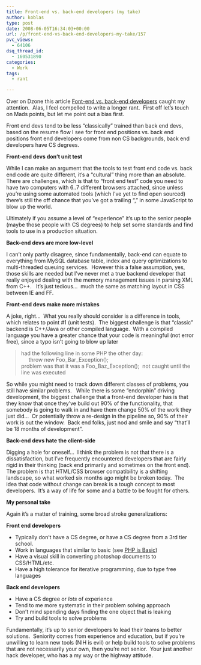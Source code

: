 ```yaml
---
title: Front-end vs. back-end developers (my take)
author: koblas
type: post
date: 2008-06-05T16:34:03+00:00
url: /p/front-end-vs-back-end-developers-my-take/157
pvc_views:
  - 64106
dsq_thread_id:
  - 160531890
categories:
  - Work
tags:
  - rant

---
```

Over on Dzone this article [Font-end vs. back-end developers][1] caught my attention.&nbsp; Alas, I feel compelled to write a longer rant.&nbsp; First off let&#8217;s touch on Mads points, but let me point out a bias first.

Front end devs tend to be less &#8220;classically&#8221; trained than back end devs, based on the resume flow I see for front end positions vs. back end positions front end developers come from non CS backgrounds, back end developers have CS degrees.

**Front-end devs don&#8217;t unit test**

While I can make an argument that the tools to test front end code vs. back end code are quite different, it&#8217;s a &#8220;cultural&#8221; thing more than an absolute.&nbsp; There are challenges, which is that to &#8220;front end test&#8221; code you need to have two computers with 6..7 different browsers attached, since unless you&#8217;re using some automated tools (which I&#8217;ve yet to find open sourced) there&#8217;s still the off chance that you&#8217;ve got a trailing &#8220;,&#8221; in some JavaScript to blow up the world.

Ultimately if you assume a level of &#8220;experience&#8221; it&#8217;s up to the senior people (maybe those people with CS degrees) to help set some standards and find tools to use in a production situation.

**Back-end devs are more low-level**

I can&#8217;t only partly disagree, since fundamentally, back-end can equate to everything from MySQL database table, index and query optimizations to multi-threaded queuing services.&nbsp; However this a false assumption, yes, those skills are needed but I&#8217;ve never met a true backend developer that really enjoyed dealing with the memory management issues in parsing XML from C++.&nbsp;&nbsp; It&#8217;s just tedious&#8230;&nbsp; much the same as matching layout in CSS between IE and FF.

**Front-end devs make more mistakes**

A joke, right&#8230;&nbsp; What you really should consider is a difference in tools, which relates to point #1 (unit tests).&nbsp; The biggest challenge is that &#8220;classic&#8221; backend is C++/Java or other compiled language.&nbsp; With a compiled language you have a greater chance that your code is meaningful (not error free), since a typo isn&#8217;t going to blow up later 

> had the following line in some PHP the other day:  
> &nbsp;&nbsp;&nbsp;&nbsp; throw new Foo\_Bar\_Exception();   
> problem was that it was a Foo\_Baz\_Exception();&nbsp; not caught until the line was executed

So while you might need to track down different classes of problems, you still have similar problems.&nbsp;&nbsp; While there is some &#8220;endorphin&#8221; driving development, the biggest challenge that a front-end developer has is that they know that once they&#8217;ve build out 90% of the functionality, that somebody is going to walk in and have them change 50% of the work they just did&#8230;&nbsp; Or potentially throw a re-design in the pipeline so, 90% of their work is out the window.&nbsp; Back end folks, just nod and smile and say &#8220;that&#8217;ll be 18 months of development&#8221;.

**Back-end devs hate the client-side**

Digging a hole for oneself&#8230;&nbsp; I think the problem is not that there is a dissatisfaction, but I&#8217;ve frequently encountered developers that are fairly rigid in their thinking (back end primarily and sometimes on the front end).&nbsp; The problem is that HTML/CSS browser compatibility is a shifting landscape, so what worked six months ago might be broken today.&nbsp; The idea that code without change can break is a tough concept to most developers.&nbsp; It&#8217;s a way of life for some and a battle to be fought for others.

**My personal take**

Again it&#8217;s a matter of training, some broad stroke generalizations:

**Front end developers** 

  * Typically don&#8217;t have a CS degree, or have a CS degree from a 3rd tier school.
  * Work in languages that similar to basic (see [PHP is Basic][2])
  * Have a visual skill in converting photoshop documents to CSS/HTML/etc.
  * Have a high tolerance for iterative programming, due to type free languages

**Back end developers**

  * Have a CS degree or _lots_ of experience 
  * Tend to me more systematic in their problem solving approach
  * Don&#8217;t mind spending days finding the one object that is leaking
  * Try and build tools to solve problems

Fundamentally, it&#8217;s up to senior developers to lead their teams to better solutions.&nbsp; Seniority comes from experience and education, but if you&#8217;re unwilling to learn new tools (NIH is evil) or help build tools to solve problems that are not necessarily your own, then you&#8217;re not senior.&nbsp; Your just another hack developer, who has a my way or the highway attitude.

 [1]: http://blog.madskristensen.dk/post/Front-end-vs-back-end-developers.aspx
 [2]: http://www.skitoy.com/p/plugg-the-decline-of-the-engineer/147
